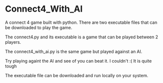 # Connect4_With_AI
A connect 4 game built with python. There are two executable files that can be downloaded to play the game. 

The connect4.py and its executable is a game that can be played between 2 players.

The connect4_with_ai.py is the same game but played against an AI.

Try playing againt the AI and see of you can beat it. I couldn't :( It is quite tough

The executable file can be downloaded and run locally on your system.
